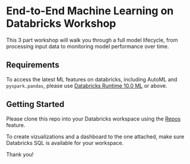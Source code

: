 # End-to-End Machine Learning on Databricks Workshop

This 3 part workshop will walk you through a full model lifecycle, from processing input data to monitoring model performance over time.

## Requirements
To access the latest ML features on databricks, including AutoML and `pyspark.pandas`, please use [Databricks Runtime 10.0 ML](https://docs.databricks.com/release-notes/runtime/10.0ml.html) or above.

## Getting Started
Please clone this repo into your Databricks workspace using the [Repos](https://docs.databricks.com/repos/index.html) feature. 

To create vizualizations and a dashboard to the one attached, make sure Databricks SQL is available for your workspace.

Thank you!